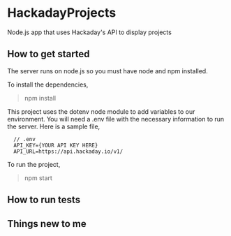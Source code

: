 # HackadayProjects
 Node.js app that uses Hackaday's API to display projects

## How to get started
The server runs on node.js so you must have node and npm installed.

To install the dependencies,
> npm install 

This project uses the dotenv node module to add variables to our environment.
You will need a .env file with the necessary information to run the server.
Here is a sample file,

```
  // .env
  API_KEY={YOUR API KEY HERE}
  API_URL=https://api.hackaday.io/v1/
```

To run the project,
> npm start


## How to run tests

## Things new to me